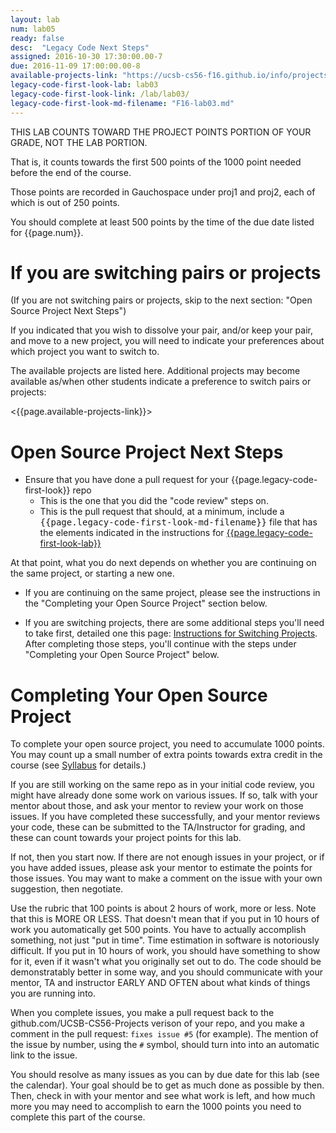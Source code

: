 ```yaml
---
layout: lab
num: lab05
ready: false
desc:  "Legacy Code Next Steps"
assigned: 2016-10-30 17:30:00.00-7
due: 2016-11-09 17:00:00.00-8
available-projects-link: "https://ucsb-cs56-f16.github.io/info/projects_alt/"
legacy-code-first-look-lab: lab03
legacy-code-first-look-link: /lab/lab03/
legacy-code-first-look-md-filename: "F16-lab03.md"
---
```


THIS LAB COUNTS TOWARD THE PROJECT POINTS PORTION OF YOUR GRADE, NOT THE LAB PORTION.

That is, it counts towards the first 500 points of the 1000 point needed before the end of the course.

Those points are recorded in Gauchospace under proj1 and proj2, each of which is out of 250 points.

You should complete at least 500 points by the time of the due date listed for {{page.num}}.

# If you are switching pairs or projects

(If you are not switching pairs or projects, skip to the next section: "Open Source Project Next Steps")

If you indicated that you wish to dissolve your pair, and/or keep your pair, and move to a new project,
you will need to indicate your preferences about which project you want to switch to.

The available projects are listed here.  Additional projects may become available as/when other
students indicate a preference to switch pairs or projects:

<{{page.available-projects-link}}>

# Open Source Project Next Steps

-   Ensure that you have done a pull request for your {{page.legacy-code-first-look}} repo
    -   This is the one that you did the "code review" steps on.
    -   This is the pull request that should, at a minimum, include a <tt>{{page.legacy-code-first-look-md-filename}}</tt>  file that has the elements indicated in the instructions for [{{page.legacy-code-first-look-lab}}](page.legacy-code-first-look-link)

At that point, what you do next depends on whether you are continuing on the same project, or starting a new one.

-   If you are continuing on the same project, please see the instructions in the "Completing your Open Source Project" section below.

-   If you are switching projects, there are some additional steps you'll need to take first, detailed one this page: [Instructions for Switching Projects](switching).  After completing those steps, you'll continue with the steps under "Completing your Open Source Project" below.

# Completing Your Open Source Project

To complete your open source project, you need to accumulate 1000 points. You may count up a small number of extra points towards extra credit in the course (see [Syllabus](/info/syllabus) for details.)

If you are still working on the same repo as in your initial code review, you might have already done some work on various issues.   If so, talk with your mentor about those, and ask your mentor to review your work on those issues.   If you have completed these successfully, and your mentor reviews your code, these can be submitted to the TA/Instructor for grading, and these can count towards your project points for this lab.

If not, then you start now. If there are not enough issues in your project, or if you have added issues, please ask your mentor to estimate the points for those issues. You may want to make a comment on the issue with your own suggestion, then negotiate.

Use the rubric that 100 points is about 2 hours of work, more or less. Note that this is MORE OR LESS. That doesn't mean that if you put in 10 hours of work you automatically get 500 points. You have to actually accomplish something, not just "put in time". Time estimation in software is notoriously difficult. If you put in 10 hours of work, you should have something to show for it, even if it wasn't what you originally set out to do. The code should be demonstratably better in some way, and you should communicate with your mentor, TA and instructor EARLY AND OFTEN about what kinds of things you are running into.

When you complete issues, you make a pull request back to the github.com/UCSB-CS56-Projects verison of your repo, and you make a comment in the pull request: `fixes issue #5` (for example).  The mention of the issue by number, using the `#` symbol, should turn into into an automatic link to the issue.

You should resolve as many issues as you can by due date for this lab (see the calendar). Your goal should be to get as much done as possible by then. Then, check in with your mentor and see what work is left, and how much more you may need to accomplish to earn the 1000 points you need to complete this part of the course.
